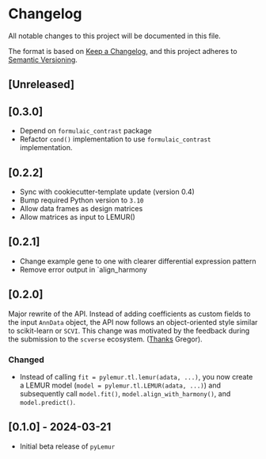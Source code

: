 # Changelog

All notable changes to this project will be documented in this file.

The format is based on [Keep a Changelog][],
and this project adheres to [Semantic Versioning][].

[keep a changelog]: https://keepachangelog.com/en/1.0.0/
[semantic versioning]: https://semver.org/spec/v2.0.0.html

## [Unreleased]

## [0.3.0]

- Depend on `formulaic_contrast` package
- Refactor `cond()` implementation to use `formulaic_contrast` implementation.

## [0.2.2]

- Sync with cookiecutter-template update (version 0.4)
- Bump required Python version to `3.10`
- Allow data frames as design matrices
- Allow matrices as input to LEMUR()

## [0.2.1]

- Change example gene to one with clearer differential expression pattern
- Remove error output in `align_harmony

## [0.2.0]

Major rewrite of the API. Instead of adding coefficients as custom fields
to the input `AnnData` object, the API now follows an object-oriented style
similar to scikit-learn or `SCVI`. This change was motivated by the feedback
during the submission to the `scverse` ecosystem.
([Thanks](<(https://github.com/scverse/ecosystem-packages/pull/156#issuecomment-2014676654)>) Gregor).

### Changed

- Instead of calling `fit = pylemur.tl.lemur(adata, ...)`, you now create a LEMUR model
  (`model = pylemur.tl.LEMUR(adata, ...)`) and subsequently call `model.fit()`, `model.align_with_harmony()`,
  and `model.predict()`.

## [0.1.0] - 2024-03-21

- Initial beta release of `pyLemur`
